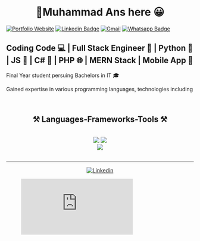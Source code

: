 
<!-- [![](https://visitor-badge.laobi.icu/badge?page_id=Muhammad-AnasKhan.Muhammad-AnasKhan)](https://github.com/Muhammad-AnasKhan)
[![](https://img.shields.io/github/followers/Muhammad-AnasKhan?label=Follow&style=social)](https://github.com/Muhammad-AnasKhan)  -->
<h1 style="text-align:center">👋Muhammad Ans here 😀</h1>

[![Portfolio Website](https://img.shields.io/badge/Portfolio-%23000000.svg?style=flat&logo=firefox&logoColor=#FF7139)](https://anskhan.netlify.app/ "Visit Portfolio")
[![Linkedin Badge](https://img.shields.io/badge/-Muhammad%20Ans-0072b1?style=flat&logo=Linkedin&logoColor=white)](https://www.linkedin.com/in/muhammad-ans-khan/ "Connect on LinkedIn")
[![Gmail](https://img.shields.io/badge/-the.ans.khan@gmail.com-D14836?style=flat&logo=gmail&logoColor=white)](mailto:the.ans.khan@gmail.com?subject=Saw%20Your%20Github%20Profile&body=I%20wanted%20to%20talk%20with%20%20you%20about... "Connect via Email")
[![Whatsapp Badge](https://img.shields.io/badge/-@محمد-25D366?style=flat&logo=Whatsapp&logoColor=white)](https://wa.me/923177148611 "Contact on Whatsapp")


## Coding Code 💻 | Full Stack Engineer 🧙 | Python 🐍 | JS 🚀 | C# 🎯 | PHP 🌐 | MERN Stack | Mobile App 📱

Final Year student persuing Bachelors in IT 🎓

Gained expertise in various programming languages, technologies including 

<br/>

<!--
-  Python 🐍
-  JavaScript 🔥
-  PHP 🐘
- Java ☕
- C# #️⃣
- .NET ⚙️
- Dart 🎯
- C++ ➕➕
- NodeJS 🚀
- Android 📱
- Flutter 🌐😉📱🖥️🐧🍎
-->
  <h2 align="center">⚒️ Languages-Frameworks-Tools ⚒️</h2>
<br/>
<div align="center">
    <img src="https://skillicons.dev/icons?i=html,css,js,bootstrap,vscode,github,figma,tailwind,git" />
    <img src="https://skillicons.dev/icons?i=cs,dotnet,python,django,flask,php,nodejs,react,javascript,express,androidstudio,java,dart,flutter" /> <br>
   <img src="https://skillicons.dev/icons?i=firebase,mongodb,mysql,sqlite,postgres,docker" />
  <br>
</div>

<br/>
<hr/>


<div align="center">
  
 [![Linkedin](https://skillicons.dev/icons?i=linkedin)](https://www.linkedin.com/in/muhammad-ans-khan/)
</div>

<figure><embed src="https://wakatime.com/share/@MuhammadAnsKhan/a8a60a11-b31d-46dd-bb08-6c14cd3ed645.svg"></embed></figure>

<!---
Muhammad-AnasKhan/Muhammad-AnasKhan is a ✨ special ✨ repository because its `README.md` (this file) appears on your GitHub profile.
You can click the Preview link to take a look at your changes.
--->
